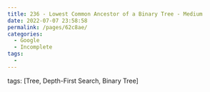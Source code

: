 ```yaml
---
title: 236 - Lowest Common Ancestor of a Binary Tree - Medium
date: 2022-07-07 23:58:58
permalink: /pages/62c8ae/
categories:
  - Google
  - Incomplete
tags:
  - 
---
```

tags: [Tree, Depth-First Search, Binary Tree]